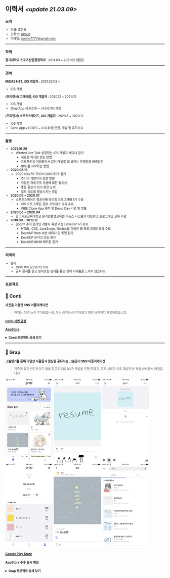 ## 이력서 *<small><update 21.03.09><small>*

### 소개
- 이름: 조민호
- 깃허브: [Github](https://github.com/Mino777)
- 이메일: jomino7777@gmail.com

---

### 학력

**경기대학교 스포츠산업경영학과** : 2014.03 ~ 2021.02 (졸업)

---

### 경력

**MiDAS H&T, iOS 개발자** : 2021.03.03 ~
- iOS 개발

**(프리랜서) 그래비룸, iOS 개발자** : 2020.12 ~ 2021.02
- iOS 개발
- Grap App v1.0.0(1) ~ v1.0.0(14) 개발

**(프리랜서) 소프트스퀘어드, iOS 개발자** : 2020.8 ~ 2020.12
- iOS 개발
- Conti App v1.0.0(1) ~ v1.0.8 앱 런칭, 개발 및 유지보수

---
### 활동
- **2021.01.29**
	- Wanted Live Talk 성장하는 iOS 개발자 세미나 참가
	   - 새로운 지식을 얻는 방법
	   - 프로젝트를 여러명이서 같이 개발할 때 생기는 문제점과 해결방안
	   - BDD를 시작하는 방법
- **2020.08.19**
	- 2020 NAVER TECH CONCERT 참가
	   - 주니어 개발자의 성장 방향
	   - 적절한 자료구조 사용에 대한 필요성
	   - 좋은 동료가 되기 위한 노력
	   - 빌드 속도를 향상시키는 방법
- **2020.05 ~ 2020.07**
  - 소프트스퀘어드 컴공선배 라이징 프로그래머 1기 수료
    - iOS 프로그래밍, 업무 프로세스 교육 수료
    - VIBE Clone App 제작 및 Demo Day 시연 및 발표
- **2020.03 ~ 2020.04**
  -  한국기술교육대학교 온라인평생교육원 리눅스 시스템과 네트워크 프로그래밍 교육 수료
 - **2019.09 ~ 2019.12**
	  - goorm 주최 온라인 개발자 육성 과정 DevelUP 1기 수료
		  - HTML, CSS, JavaScript, Nodejs를 이용한 웹 프로그래밍 교육 수료
		  - DevelUP Web 부분 세미나 및 밋업 참가
		  - DevelUP 모각코 모임 참가
		  - DevelUPxNHN 해커톤 참가

---

### 외국어

- 영어
    - OPIC IM1 (2020.12.03)
    - 공식 문서를 읽고 영어로된 강의를 듣는 것에 어려움을 느끼지 않습니다.

---

### 프로젝트

## :pushpin: Conti

**사진을 이용한 SNS 어플리케이션**

> 현재는 AR기능이 추가되었는데, 저는 AR기능이 추가되기 직전 버전까지 개발하였습니다.

#### [Conti 시연 영상](https://youtu.be/Tj1QKvsx8yw)

#### [AppStore](https://itunes.apple.com/kr/app/id1537755211#?platform=iphone)

<details>
<summary><b>Conti 프로젝트 상세 보기</b></summary>
<div markdown="1">
	
---

#### 1. 제작 기간 & 참여 인원
- 2020.8.24 ~ 2020.12.31
- CM 1명 / PM 1명 / DL(개발 리드) 1명 / DM(개발 실무자) 2명 (IOS, PHP) / DL(디자이너 리드) 1명 / DM(디자인 실무자) 1명 (Sketch, Zeplin)

---

#### 2. 기능
1. 카카오, 페이스북, 구글, 애플 SNS 로그인 가능 및 회원가입을 하지 않고 제한된 활동을 할 수 있는 게스트 로그인 가능.
2. Feed를 통해 팔로우한 유저들의 게시글 확인, 수정, 삭제, 좋아요, 댓글작성, 삭제, 신고, 팔로우 확인, 유저 신고&차단 가능.
3. Search를 통해 전체 유저를 대상으로 해시태그, 검색된 게시물의 이미지 확인, 아이디 검색 가능.
4. Creation을 통해 일자형, 십자형 게시글 (사진 + 글) 등록 가능, 글 작성시 #, @ 사용시에 사용자 목록이 나오고 터치시 자동완성 및 해시태그, 멘션 가능.
5. FCM을 이용해 팔로우, 좋아요, 멘션시 해당 유저에게 Push Notification 발송.
6. Notification을 통해 날짜, 시간별로 팔로우, 좋아요, 멘션 알림 확인 가능
7. Profile을 통해 팔로우, 팔로워 목록, 자신의 게시글 확인, 상대 유저 팔로우, 유저 신고&차단, 연락처를 통한 게시글 공유, 친구초대 가능.

---

#### 3. 사용한 아키텍쳐

- MVC / Delegation / Singleton

---

#### 4. 사용한 기술 및 라이브러리

- 형상관리: GitLab
- Tool: Slack /  Google Sheets /  Google Driver /  Zeplin /  Xcode /  Postman /  Sourcetree
- UI: Storyboard(Main) / Xib + Code /  다크 모드 금지 대응
- Swift5 / Xcode10 / TestFlight /  REST API /  CocoaPods /  UIKit /  Auto Layout /  GCD /  UserNotifications /  Error Handling /  Localizing /  Networking / Custom Extension / Contacts
- 'Alamofire', '~> 4.9.1' (DataManager로 만들어 네트워킹 관리)
- 'AlamofireNetworkActivityIndicator', '~> 2.4.0'
- 'AlamofireObjectMapper', '~> 5.2.1' (Entity, Response 생산성을 높이기 위해 사용)
- 'SnapKit' , '~> 5.0.1'
- 'Firebase/Analytics' , '~> 7.0.0'
- 'Firebase/Crashlytics', '~> 7.0.0'
- 'Firebase/Core', '~> 7.0.0'
- 'Firebase/Auth', '~> 7.0.0'
- 'GoogleSignIn', '~> 5.0.2'
- 'Firebase/Storage', '~> 7.0.0' (이미지, 서비스 이용약관, 개인정보 처리방침 저장)
- 'Kingfisher', '~> 5.15.7' (이미지 비동기 처리, 이미지 캐싱, downsampling, indicator 활용)
- 'FBSDKLoginKit', '~> 8.1.0'
- 'RxKakaoSDK', '~> 2.0.0-beta.3'
- 'RxSwift', '~> 5.1.1' (카카오 로그인 부분만 RxSwfit를 사용했습니다)
- 'RxCocoa', '~> 5.1.1' (Alamofire와 KakaoSDK 충돌로 인해 RxKakaoSDK 사용)
- 'Firebase/DynamicLinks', '~> 7.0.0' (친구 추천 기능을 위한 동적 링크 활용)
- 'Firebase/Messaging', '~> 7.0.0' (Push Notification 활용)
- 'Mantis', '~> 1.4.4' (Image Crop 기능에서 생산성을 높이기 위해 사용)
- 'Atributika', '~> 4.9.10' (해시태그 기능에서 NSAttributedString 터치 감지를 위해 사용)

---

#### 5. 핵심 트러블 슈팅

- 기본적인 문제 해결 루트
  - 공식 문서 활용.
  - 구글링한 자료를 응용해서 내 상황에 맞게 소화시키기 / 블로그, 유투브 등 정제되지 않은 자료 활용.
  - 10분간 리프레쉬. (잠깐 쉬었다가 다시 보는 경우에 해결되는 문제들이 있음)
  - 각종 커뮤니티 및 사수님께 질문. (질문하기 전에 최대한 깔끔하게 질문하려고 질문을 정제하다보면 해결되는 경우가 많음)
  - 이정도로도 안될시, 해당 태스크의 우선순위를 미루고 다른 태스크를 하며 관련 라이브러리를 찾아서 뜯어보는 등 사수님과 함께 고민.
  
#### 5.1. 페이징 처리 문제
- 기존엔 단순히 서버 개발자와 협의하여 네트워킹시에 get 파라미터에 페이지를 추가하고, 추가된 데이터를 기존 데이터 배열에 추가해주는 방식으로 진행.
- 스크롤을 빠르게 내리거나, refresh 시에 비정상적으로 페이징 처리가 되는 이슈.
- ViewController에서 변수를 추가해 정확한 조건에 해당할 때만 DataManager 인스턴스를 호출하는 방식으로 해결.
<details>
<summary><b>🧑‍💻 관련 코드 보기</b></summary>
<div markdown="1">
	
~~~swift
// MARK: 페이징 관련 변수들
    let contentsPerPage = 10
    var isRequesting: Bool = true
    var isEnd: Bool = false

// MARK: 피드 화면 데이터 요청이 성공할 경우 동작
    func didRetrieveContents(contents: [FeedContentResult]) {
        isRequesting = false
        isEnd = contents.count < contentsPerPage
        self.contents += contents
        noResultLabel.isHidden = self.contents.count > 0
        feedCollectionView.reloadData()
        dismissIndicator()
    }
// MARK: 특정 조건이 부합했을 때 DataManager 인스턴스를 호출
   if !isRequesting && !isEnd && indexPath.row >= contents.count - contentsPerPage/3 {
        isRequesting = true
        let page = (contents.count + contentsPerPage) / contentsPerPage
        FeedContentDataManager().getFeedContent(self, page: page)
    }
~~~

</div>
</details>

#### 5.2 해시태그 기능
- 해시태그 기능의 경우 구현 난이도가 너무나도 높았었음.
- 관련 회의에서 총 3가지의 해시태그 구현 방식이 나왔고, 그 중에 최대한 난이도를 낮춘 방법을 택하게 됨.
- 클라쪽에서 태그에 관한 속성을 설정해주고 제작 상세화면에서 게시글 작성시에 해당 속성에 부합하는 경우 String -> attributedString으로 변환하고 해당 되는 문자열을 추출해 서버에 태그 유저 리스트 조회 요청 파라미터에 넣어 전달.
- 그리고 해당 목록의 유저를 탭하면 자동완성을 시켜 안정성을 향상시키고 서버에서는 @이 포함된 문자열을 해시태그로 인식하는 방식으로 구현.

<details>
<summary><b>🧑‍💻 관련 코드 보기</b></summary>
<div markdown="1">
	
~~~swift
// MARK: 해시태그, 멘션 관련 string -> attributedString 변환 작업 및 서버에 태그 유저 리스트 조회 요청
    func textViewDidChange(_ textView: UITextView) {
        if let tag = textView.getCurrentTag(symbol: "@"), tag.count > 0 {
            // MARK: 여기서 사용자 목록 요청
            self.tagUserListSuperView.isHidden = false
            TagUserListDataManager().getTagUserListInProduce(self, tag)
            print(tag)
        } else {
            self.tagUserListSuperView.isHidden = true
        }
        
        let attributedText = textView.text.getTagAttributedString(location: textView.selectedRange.location)
        let location = textView.selectedRange.location
        if attributedText.string.count > textView.text.count {
            textView.attributedText = attributedText
            textView.selectedRange = NSMakeRange(min(location + 1, textView.text.count), 0)
        } else {
            textView.attributedText = attributedText
            textView.selectedRange = NSMakeRange(location, 0)
        }
    }

// MARK: 현재 입력중인 태그 추출 ( UITextView Extension )
    func getCurrentTag(symbol: Character = "@") -> String? {
        let offset = self.offset(from: self.beginningOfDocument, to: self.selectedTextRange!.start)
        for (i, char) in self.text.substring(range: 0..<offset).reversed().enumerated() {
            if char == symbol {
                return self.text.substring(range: (offset - i)..<offset)
            } else if char == " " {
                break
            }
        }
        return nil
    }

// MARK: substring ( String Extension )
    func substring(from: Int, to: Int) -> String {
        guard (to >= 0) && (from <= self.count) && (from <= to) else {
            return ""
        }
        let start = index(startIndex, offsetBy: max(from, 0))
        let end = index(start, offsetBy: min(to, self.count) - from)
        return String(self[start ..< end])
    }
    
    func substring(range: Range<Int>) -> String {
        return substring(from: range.lowerBound, to: range.upperBound)
    }
    
    // MARK: indexing
    func get(_ index: Int) -> String {
        return self.substring(range: index..<index)
    }
    
    // MARK: 태그 속성 설정
    func getTagAttributedString(location: Int? = nil) -> NSMutableAttributedString {
        let attributedText = NSMutableAttributedString()
        
        let plainAttributes: [NSAttributedString.Key : Any] = [
            .foregroundColor : UIColor(named: "gray84") as Any,
            .font : UIFont(name: "AppleSDGothicNeo-Medium", size: 15)!,
        ]
        let mentionAttributes: [NSAttributedString.Key : Any] = [
            .foregroundColor : UIColor(named: "tagColor") as Any,
            .font : UIFont(name: "AppleSDGothicNeo-Medium", size: 15)!,
        ]
        let hashtagAttributes: [NSAttributedString.Key : Any] = [
            .foregroundColor : UIColor(named: "tagColor") as Any,
            .font : UIFont(name: "AppleSDGothicNeo-Medium", size: 15)!,
        ]
        
        var type: Int = -1       // -1 : no type, 0 : plain, 1 : mention(@), 2 : hashtag(#)
        for char in self {
            switch (char, type) {
            case ("@", type) where type != -1:
                attributedText.append(NSAttributedString(string: " "))
                type = 1
            case ("@", _):
                type = 1
            case ("#", type) where type != -1:
                attributedText.append(NSAttributedString(string: " "))
                type = 2
            case ("#", _):
                type = 2
            case (" ", _), ("\n", _):
                type = -1
            case (_, 0), (_, -1):
                type = 0
            default:
                break
            }
            switch type {
            case 1:
                attributedText.append(NSAttributedString(string: String(char), attributes: mentionAttributes))
            case 2:
                attributedText.append(NSAttributedString(string: String(char), attributes: hashtagAttributes))
            default:
                attributedText.append(NSAttributedString(string: String(char), attributes: plainAttributes))
            }
        }
        return attributedText
    }
~~~

</div>
</details>

#### 5.3 Contacts를 사용한 친구초대 기능
- 연락처를 정렬을 할 때, 처음엔 배열을 자음 배열, 연락처 배열만 가지고 구현을 하려고 했었는데 이렇게 구현할 경우에 추후에 데이터를 넣는 과정에서 데이터들이 꼬이는 이슈가 있었음.
- 자음 정렬 배열, 연락처 정렬 배열을 따로 만들어서 데이터를 불러올때 넣어주는 방식으로 해결.
<details>
<summary><b>🧑‍💻 관련 코드 보기</b></summary>
<div markdown="1">
	
~~~swift
// MARK: 연락처 요청 함수
    func requestConstacts() {
        let store = CNContactStore() // 연락처 저장소
        let keys = [CNContactFormatter.descriptorForRequiredKeys(for: .fullName), CNContactPhoneNumbersKey as CNKeyDescriptor] //연락처 키
        let request = CNContactFetchRequest(keysToFetch: keys) // 연락처 요청 메소드
        print("연락처 찾기")
        do {
            var contacts: [CNContact] = []
            try store.enumerateContacts(with: request) { contact, stop in
                if !contact.phoneNumbers.isEmpty {
                    contacts.append(contact)
                }
            }
            
            for contact in contacts { // 연락처 어떻게 불러올건지 설정
                var phoneNumber = contact.phoneNumbers[0].value.value(forKey: "digits") as? String
                phoneNumber = phoneNumber?.trimmingCharacters(in: .whitespacesAndNewlines)
                phoneNumber = phoneNumber?.replace(target: "+8210", withString: "010")
                phoneNumber = phoneNumber?.replace(target: "+82010", withString: "010")
                phoneNumber = phoneNumber?.replace(target: "-", withString: "")
                
                let name = (contact.familyName + contact.givenName).trim
                guard name.count > 0 else { continue }
                if let consonant = name.consonant {
                    if !self.consonants.contains(consonant) {
                        self.consonants.append(consonant)
                        self.contacts[consonant] = []
                    }
                    self.contacts[consonant]?.append((name, phoneNumber))
                }
            }
            self.consonants.sort() // 자음 정렬
            self.consonants.forEach { consonant in
                self.contacts[consonant]?.sort(by: { lhs, rhs -> Bool in
                    return lhs.name < rhs.name
                })
            }
            self.filteredConsonants = self.consonants
            self.filteredContacts = self.contacts
            
            tableView.reloadData()
            print("연락처 요청 성공")
        } catch {
            self.presentAlert(title: "연락처 정보를 불러올 수 없습니다.") { action in
                self.navigationController?.popViewController(animated: true)
            }
        }
    }
~~~

</div>
</details>

#### 6. 그 외 트러블 슈팅

##### 6.1. 앱 런칭 심사때 Contacts 사용시, 디바이스에 저장을 하는 것인지, 불러와서 띄워주기만 하는 것인지에 대한 불명확성의 이유로 리젝.
- 저장하지 않고 불러와서 띄워주기만 한다고 답변하여 해결.

##### 6.2. 카카오 로그인을 위해 KakaoSDK 라이브러리 사용시 pod에서 Alamofire와 KakaoSDK 버전 충돌.
- RxKakaoSDK 특정 버전을 사용해 해결.
  
##### 6.3. ViewController가 점점 무거워지는 상황
- TableView, CollectionView를 사용하는 경우 각 Cell에 updateUI 함수를 만들어 최대한 각자 역할을  명확하게 해주는 방식 사용.

---

#### 7. 회고
- 훌륭한 팀원 분들을 얻을 수 있었고, 개발에 대해서 정말 많은 것을 보고 배운 프로젝트이며 개발자라는 직업을 내 인생의 평생 업으로 삼고 싶다 라는 확신을 준 프로젝트.
- 기획자, 개발리더, 디자이너, 서버 개발자분들과 정말 많은 소통을 하며 개발 스킬 뿐만 아니라, 커뮤니케이션 스킬과 관련 용어 습득이 많이 늘어나게 되었음.
- 업무 프로세스에 대해 나만의 루틴이 생기고, 견고한 태스크 리스트를 짤 수 있게 되면서 이전보다 체계적으로 주어진 업무를 수행할 수 있게 되었음.
- MVVM, Clean Swfit(VIP)등 다른 디자인 패턴을 적용시켜보지 못하고 MVC 패턴을 사용한 부분이 아쉬움.
- Protocol에 대한 이해도가 부족해 적용을 못시켜본 부분이 아쉬움.
- 확장성있는 코드에 대한 깊은 고민이 부족했던 부분이 아쉬움.
- 프로젝트를 진행하고 꽤 많은 시간이 흐른 뒤에 정리하다보니 조금 휘발된 기억들이 있어 많이 아쉬움. 앞으로는 나를 위해 프로젝트를 진행하면서 꼭 바로바로 정리해두는 습관을 길러야할 것 같다.

</div>
</details>

---

## :pushpin: Grap

**그림일기를 통해 다양한 사람들과 일상을 공유하는 그림일기 SNS 어플리케이션**

> 기존에 있던 안드로이드 앱을 참고로 iOS MVP 개발을 진행 하였고, 추후 새로운 iOS 개발자 분 채용시에 출시 예정입니다.

<img src="https://github.com/Mino777/resume/blob/main/Grap_Image/IMG_2567.PNG?raw=true" width="150"> <img src="https://github.com/Mino777/resume/blob/main/Grap_Image/IMG_2568.PNG?raw=true" width="150">
<img src="https://github.com/Mino777/resume/blob/main/Grap_Image/IMG_2569.PNG?raw=true" width="150">
<img src="https://github.com/Mino777/resume/blob/main/Grap_Image/IMG_2570.PNG?raw=true" width="150">
<img src="https://github.com/Mino777/resume/blob/main/Grap_Image/IMG_2571.PNG?raw=true" width="150">
<img src="https://github.com/Mino777/resume/blob/main/Grap_Image/IMG_2572.PNG?raw=true" width="150">

#### [Google Play Store](https://play.google.com/store/apps/details?id=com.softsquared.grap&hl=ko&gl=US)
#### AppStore 추후 출시 예정

<details>
<summary><b>Grap 프로젝트 상세 보기</b></summary>
<div markdown="1">
	
---

#### 1. 제작 기간 & 참여 인원
- 2020.12.01 ~ 2021.02.01
- PM 1명 / AOS 2명 / iOS 1명 / PHP 1명 / 디자이너 1명 (Sketch, Zeplin)

---

#### 2. 기능
1. 메인 탭에서 최신순, 인기순으로 유저들의 공개 그림 일기 확인 및 상세 화면에서 좋아요 가능, 탭바에서 메인 탭 터치시 최상위 인덱스로 이동 가능.
2. 검색에서 유저 필명, 게시글에 포함된 내용 대상으로 검색 가능. 내 게시물 검색 가능.
3. 그림 그리기 탭에서 그림 그리기 -> 일기 작성 가능.
4. 그림 그리기시, 펜, 마커, 연필, 지우개, 페인트 도구 사용 가능. Custom Color Picker로 색상 선택 가능. 펜, 마커, 연필의 경우 슬라이드를 이용해 두께 조절 가능.
5. 일기 작성시 제목, 날씨, 일기 내용, 글 정렬, 공개/비공개 설정 가능.
6. 마이페이지 탭에서 프로필 그림 다시 그리기, 필명 및 소개글 재작성 가능. 나의 일기 년도별, 날짜별 확인 가능. 나의 일기 공개/비공개 설정 및 삭제 가능. 자신이 좋아요한 목록 확인 가능.
7. 설정에서 프로필 재설정, 좋아한 게시물, 게시물 전체 공개/비공개, 게시물 전체 삭제, 로그아웃 및 회원탈퇴 가능.

---

#### 3. 사용한 아키텍쳐

- MVC / Delegation / Singleton

---

#### 4. 사용한 기술 및 라이브러리

- 형상관리: Github
- Tool: Slack / Meister Task / Notion / Google Sheets / Zeplin / Xcode / Postman / Sourcetree
- UI: No Storyboard / Xib + Code / 다크 모드 금지 대응
- Swift5 / Xcode10 / TestFlight / REST API / CocoaPods / UIKit /  Auto Layout / GCD / UserNotifications / Error Handling / Localizing / Networking / Custom Extension / PKCanvas / PKDrawing / PKTool / CoreImage
- 'Alamofire' (DataManager로 만들어 네트워킹 관리)
- 'AlamofireNetworkActivityIndicator'
- 'AlamofireObjectMapper' (Entity, Response 생산성을 높이기 위해 사용)
- 'SnapKit'
- 'Firebase/Analytics'
- 'Fabric'
- 'Crashlytics'
- 'Firebase/Core'
- 'Kingfisher' (이미지 비동기 처리, 이미지 캐싱, downsampling 활용)
- 'Firebase/Storage' (그림 이미지, 프로필 이미지, 배너 저장)

---

#### 5. 핵심 트러블 슈팅

- 기본적인 문제 해결 루트
  - 공식 문서 활용.
  - 구글링한 자료를 응용해서 내 상황에 맞게 소화시키기 / 블로그, 유투브 등 정제되지 않은 자료 활용.
  - 10분간 리프레쉬. (잠깐 쉬었다가 다시 보는 경우에 해결되는 문제들이 있음)
  - 각종 커뮤니티에 질문. (질문하기 전에 최대한 깔끔하게 질문하려고 질문을 정제하다보면 해결되는 경우가 많음)
  - 이정도로도 안될시, 해당 태스크의 우선순위를 미루고 다른 태스크를 하며 관련 라이브러리를 찾아서 뜯어보는 등 깊게 고민.

#### 5.1 안드로이드 및 태블릿에서 이미지가 깨지는 이슈
- 아이폰 전기종에선 이미지가 깨지는 이슈가 없었으나, 안드로이드에서 디스플레이 크기가 큰 디바이스 및 갤럭시 탭에서 이미지가 깨짐.
- 이미지를 저장할 때, scaleFactor를 3으로 올리고 이미지를 CoreImage로 변환하고 size를 1080x1080 으로 resize 해서 해결.

<details>
<summary><b>🧑‍💻 관련 코드 보기</b></summary>
<div markdown="1">
	
~~~swift
// MARK: image resize 및 storage upload
	let image = self.canvasImage
        guard image != nil else {
            presentAlert(title: "이미지가 저장되지 않았습니다.", message: "")
            return
        }
        
        let saveImage = image?.resizeCI(size: CGSize(width: 1080, height: 1080))?.pngData()
        
        if let data = saveImage {
            self.showIndicator()
            PhotoUploadDataManager().getPhotoUpload(data, VC: self)
        } else {
            self.presentAlert(title: "이미지를 불러올 수 없습니다")
        }
	
// MARK: CoreImage로 변환
   func resizeCI(size:CGSize) -> UIImage? {
        let scale = (Double)(size.width) / (Double)(self.size.width)
        let image = UIKit.CIImage(cgImage:self.cgImage!)
        
        let filter = CIFilter(name: "CILanczosScaleTransform")!
        filter.setValue(image, forKey: kCIInputImageKey)
        filter.setValue(NSNumber(value:scale), forKey: kCIInputScaleKey)
        filter.setValue(3.0, forKey:kCIInputAspectRatioKey)
        let outputImage = filter.value(forKey: kCIOutputImageKey) as? UIKit.CIImage
        
        let context = CIContext(options: [CIContextOption.useSoftwareRenderer: false])
        let resizedImage = UIImage(cgImage: context.createCGImage(outputImage, from: outputImage.extent) ?? self.image)
        return resizedImage
    }
~~~

</div>
</details>

#### 6. 그 외 트러블 슈팅

##### 6.1 그림 그리기 툴 커스텀
- AOS의 경우 그림 그리기 툴이 프레임워크에 내장되어있는 라이브러리가 없어서 직접 만듦.
- iOS의 경우 PencilKit이라는 내장 라이브러리가 있었고, 그 안에있는 PKToolPicker class가 정말 간단하게 사용이 가능했음. 하지만 Grap의 경우 그림 그리기 툴의 이미지에 커스텀이 필요했고, PencilKit은 커스텀이 불가능했음.
- 공식 문서를 계속해서 파본 결과, PKCanvasView class 안에 PKTool Property가 있었고 PKToolPicker 보다 제한적이었지만 Grap의 요구사항을 충족시키고 커스텀이 가능하여 PKTool을 사용.

##### 6.2 TestFlight 빌드시 ITMS-90000: This bundle is invalid - $message 사유 리젝 
- 전혀 바뀐 설정이 없었고 구글링해도 이렇다할 해결법이 없어서 다른 사유의 해결과정을 시도. 
- 인증서 리셋 -> Provisioning 재연결 -> 팀아이디 재설정 및 클린 빌드 -> 맥 재부팅으로 해결. 
- 이전에 리젝된 버전들이 다음 날 새벽에 갑자기 한꺼번에 빌드됨 -> TestFlight 자체 이슈였음 

---

#### 7. 회고
- 개발 뿐만 아니라, 기획 및 마케팅 등 운영에 관한 회의들도 참석하면서 스타트업의 업무 방식 및 회의 방식을 습득할 수 있었고 사업에 관한 시야도 넓어지는 경험을 할 수 있었음.
- 외주 개발이었지만, iOS 개발자가 혼자였기 때문에 내가 회의에서 발의한 의견들이 적용되고 실제로 프로덕트에 담기는 경험이 굉장히 재밌었음.
- AOS 개발자분들과 처음으로 협업을 하면서 안드로이드 진영에 대한 지식을 쌓을 수 있었음.
- Conti 개발과 병행 + 개발 일정 등을 핑계로, Conti 개발 당시에 부족했던 부분들을 개인적으로 채우지 못하고 그저 사용해봤던 기술, 라이브러리, 코드 스타일, 디자인패턴 등을 그대로 사용해 너무나도 아쉬웠음.
- Git flow를 적용시켜보고 싶었지만 혼자 작업하니까 필요없겠지 라는 핑계로 그저 master branch 사용과 커밋 메세지, 이슈만 신경쓴 부분이 아쉬움.

</div>
</details>
